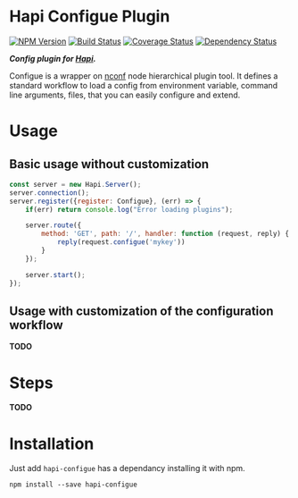Hapi Configue Plugin
====================

[![NPM Version](https://img.shields.io/npm/v/hapi-configue.svg)](https://npmjs.org/package/hapi-configue)
[![Build Status](https://travis-ci.org/AdrieanKhisbe/hapi-configue.svg)](https://travis-ci.org/AdrieanKhisbe/hapi-configue)
[![Coverage Status](https://coveralls.io/repos/AdrieanKhisbe/hapi-config/badge.svg?branch=master&service=github)](https://coveralls.io/github/AdrieanKhisbe/hapi-config?branch=master)
[![Dependency Status](https://david-dm.org/AdrieanKhisbe/hapi-configue.svg)](https://david-dm.org/AdrieanKhisbe/hapi-configue)

***Config plugin for [Hapi](http://hapijs.com/).***

Configue is a wrapper on [nconf](https://github.com/indexzero/nconf) node hierarchical
plugin tool. It defines a standard workflow to load a config from environment variable,
command line arguments, files, that you can easily configure and extend.

# Usage

## Basic usage without customization

```js
const server = new Hapi.Server();
server.connection();
server.register({register: Configue}, (err) => {
    if(err) return console.log("Error loading plugins");

    server.route({
        method: 'GET', path: '/', handler: function (request, reply) {
            reply(request.configue('mykey'))
        }
    });

    server.start();
});
```

## Usage with customization of the configuration workflow

**TODO**

# Steps

**TODO**

# Installation

Just add `hapi-configue` has a dependancy installing it with npm.

    npm install --save hapi-configue